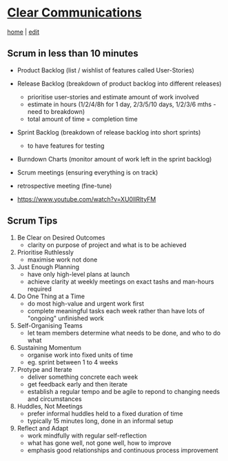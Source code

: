 # [Clear Communications](https://alwinwoo.github.io/pages/comms.html)
[home](https://alwinwoo.github.io/) | [edit](https://github.com/alwinwoo/alwinwoo.github.io/edit/master/pages/comms.md)

## Scrum in less than 10 minutes

  - Product Backlog (list / wishlist of features called User-Stories)
  - Release Backlog (breakdown of product backlog into different releases)
    - prioritise user-stories and estimate amount of work involved
    - estimate in hours (1/2/4/8h for 1 day, 2/3/5/10 days, 1/2/3/6 mths - need to breakdown)
    - total amount of time = completion time
  - Sprint Backlog  (breakdown of release backlog into short sprints)
    - to have features for testing
  - Burndown Charts (monitor amount of work left in the sprint backlog)
  - Scrum meetings  (ensuring everything is on track)
  - retrospective meeting (fine-tune)

- <https://www.youtube.com/watch?v=XU0llRltyFM>

## Scrum Tips
1. Be Clear on Desired Outcomes
    - clarity on purpose of project and what is to be achieved
2. Prioritise Ruthlessly
    - maximise work not done
3. Just Enough Planning
    - have only high-level plans at launch
    - achieve clarity at weekly meetings on exact tashs and man-hours required
4. Do One Thing at a Time
    - do most high-value and urgent work first
    - complete meaningful tasks each week rather than have lots of "ongoing" unfinished work
5. Self-Organising Teams
    - let team members determine what needs to be done, and who to do what
6. Sustaining Momentum
    - organise work into fixed units of time
    - eg. sprint between 1 to 4 weeks
7. Protype and Iterate
    - deliver something concrete each week
    - get feedback early and then iterate
    - establish a regular tempo and be agile to repond to changing needs and circumstances
8. Huddles, Not Meetings
    - prefer informal huddles held to a fixed duration of time
    - typically 15 minutes long, done in an informal setup
9. Reflect and Adapt
    - work mindfully with regular self-reflection
    - what has gone well, not gone well, how to improve
    - emphasis good relationships and continuous process improvement
